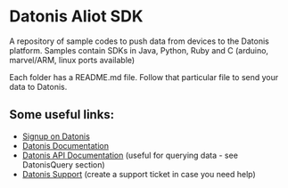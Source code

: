 Datonis Aliot SDK
===================

A repository of sample codes to push data from devices to the Datonis platform.
Samples contain SDKs in Java, Python, Ruby and C (arduino, marvel/ARM, linux ports available)

Each folder has a README.md file. Follow that particular file to send your data to Datonis.


Some useful links:
------------------
* [Signup on Datonis](https://api.datonis.io/users/sign_up)
* [Datonis Documentation](https://altizon.atlassian.net/wiki/display/ADE)
* [Datonis API Documentation](http://api.datonis.io/apidoc) (useful for querying data - see DatonisQuery section)
* [Datonis Support](http://support.altizon.com/) (create a support ticket in case you need help)
